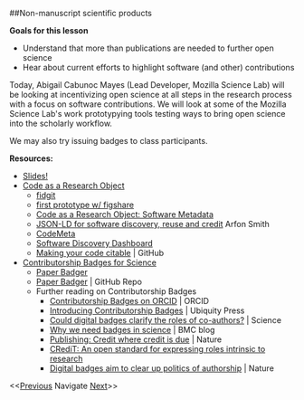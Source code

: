 ##Non-manuscript scientific products

**Goals for this lesson**

* Understand that more than publications are needed to further open science
* Hear about current efforts to highlight software (and other) contributions

Today, Abigail Cabunoc Mayes (Lead Developer, Mozilla Science Lab) will be looking at incentivizing open science at all steps in the research process with a focus on software contributions. We will look at some of the Mozilla Science Lab's work prototypying tools testing ways to bring open science into the scholarly workflow.

We may also try issuing badges to class participants.


**Resources:**

* [Slides!](http://acabunoc.github.io/osrr-paper-badger/#/)
* [Code as a Research Object](https://mozillascience.org/code-as-a-research-object-a-new-project)
  * [fidgit](https://github.com/arfon/fidgit)
  * [first prototype w/ figshare](http://mozillascience.github.io/code-research-object/)
  * [Code as a Research Object: Software Metadata](https://mozillascience.org/code-as-as-research-object-new-phase)
  * [JSON-LD for software discovery, reuse and credit](http://www.arfon.org/json-ld-for-software-discovery-reuse-and-credit) Arfon Smith
  * [CodeMeta](http://codemeta.github.io/)
  * [Software Discovery Dashboard](http://mozillascience.github.io/software-discovery-dashboard/)
  * [Making your code citable](https://guides.github.com/activities/citable-code/) | GitHub
* [Contributorship Badges for Science](https://www.mozillascience.org/contributorship-badges-a-new-project)
  * [Paper Badger](https://badges.mozillascience.org/)
  * [Paper Badger](http://github.com/mozillascience/paperbadger) | GitHub Repo
  * Further reading on Contributorship Badges
    * [Contributorship Badges on ORCID](http://orcid.org/blog/2015/10/13/contributorship-open-badges-orcid) | ORCID
    * [Introducing Contributorship Badges](http://ubiquitypress.tumblr.com/post/129994507941/introducing-contributorship-badges) | Ubiquity Press
    * [Could digital badges clarify the roles of co-authors?](http://news.sciencemag.org/scientific-community/2014/11/could-digital-badges-clarify-roles-co-authors) | Science
    * [Why we need badges in science](http://blogs.biomedcentral.com/bmcblog/2014/10/07/why-we-need-badges-in-science/) | BMC blog
    * [Publishing: Credit where credit is due](http://www.nature.com/news/publishing-credit-where-credit-is-due-1.15033) | Nature
    * [CRediT: An open standard for expressing roles intrinsic to research](http://credit.casrai.org/)
    * [Digital badges aim to clear up politics of authorship](http://www.nature.com/news/digital-badges-aim-to-clear-up-politics-of-authorship-1.18443) | Nature


<<[Previous](https://github.com/cbahlai/OSRR_course/blob/master/19_visualization_and_outreach.md)  Navigate [Next](https://github.com/cbahlai/OSRR_course/blob/master/21_crowdsourcing_public_engagement.md)>>

